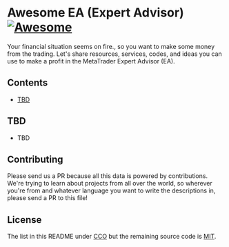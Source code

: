 # Awesome EA (Expert Advisor) [![Awesome](https://awesome.re/badge.svg)](https://awesome.re) <!-- omit in toc -->

Your financial situation seems on fire., so you want to make some money from the trading. Let's share resources, services, codes, and ideas you can use to make a profit in the MetaTrader Expert Advisor (EA).

## Contents<!-- omit in toc -->

<!-- links:start -->
- [TBD](#TBD)

## TBD

- TBD

## Contributing

Please send us a PR because all this data is powered by contributions. We're trying to learn about projects from all over the world, so wherever you're from and whatever language you want to write the descriptions in, please send a PR to this file!

## License

The list in this README under [CCO](https://creativecommons.org/publicdomain/zero/1.0/)
but the remaining source code is [MIT](https://choosealicense.com/licenses/mit/).